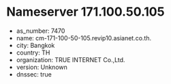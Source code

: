 # Nameserver 171.100.50.105

* as_number: 7470
* name: cm-171-100-50-105.revip10.asianet.co.th.
* city: Bangkok
* country: TH
* organization: TRUE INTERNET Co.,Ltd.
* version: Unknown
* dnssec: true
